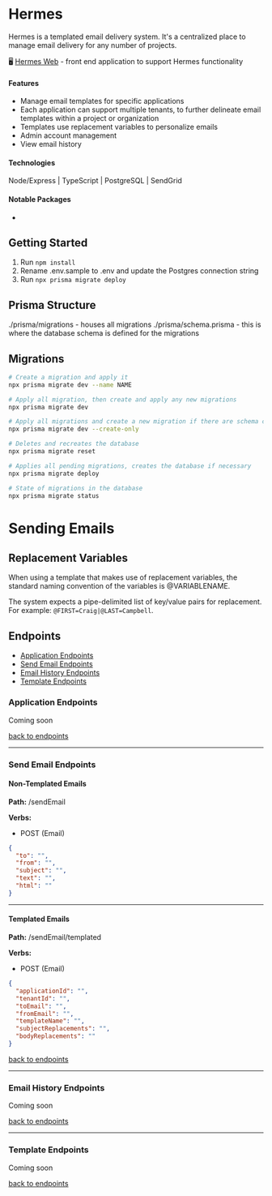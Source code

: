# Hermes

Hermes is a templated email delivery system. It's a centralized place to manage email delivery for any number of projects.

🖥 [Hermes Web](https://github.com/craigmcampbell/Hermes-Web) - front end application to support Hermes functionality

#### Features

- Manage email templates for specific applications
- Each application can support multiple tenants, to further delineate email templates within a project or organization
- Templates use replacement variables to personalize emails
- Admin account management
- View email history

#### Technologies

Node/Express | TypeScript | PostgreSQL | SendGrid

#### Notable Packages

-

## Getting Started

1. Run `npm install`
2. Rename .env.sample to .env and update the Postgres connection string
3. Run `npx prisma migrate deploy`

## Prisma Structure

./prisma/migrations - houses all migrations
./prisma/schema.prisma - this is where the database schema is defined for the migrations

## Migrations

```bash
# Create a migration and apply it
npx prisma migrate dev --name NAME

# Apply all migration, then create and apply any new migrations
npx prisma migrate dev

# Apply all migrations and create a new migration if there are schema changes, but do not apply it
npx prisma migrate dev --create-only

# Deletes and recreates the database
npx prisma migrate reset

# Applies all pending migrations, creates the database if necessary
npx prisma migrate deploy

# State of migrations in the database
npx prisma migrate status
```

# Sending Emails

## Replacement Variables

When using a template that makes use of replacement variables, the standard naming convention of the variables is @VARIABLENAME.

The system expects a pipe-delimited list of key/value pairs for replacement. For example:
`@FIRST=Craig|@LAST=Campbell`.

## Endpoints

- [Application Endpoints](#application-endpoints)
- [Send Email Endpoints](#send-email-endpoints)
- [Email History Endpoints](#email-history-endpoints)
- [Template Endpoints](#template-endpoints)

### Application Endpoints

Coming soon

[back to endpoints](#endpoints)

---

### Send Email Endpoints

#### Non-Templated Emails

**Path:** /sendEmail

**Verbs:**

- POST (Email)

```json
{
  "to": "",
  "from": "",
  "subject": "",
  "text": "",
  "html": ""
}
```

---

#### Templated Emails

**Path:** /sendEmail/templated

**Verbs:**

- POST (Email)

```json
{
  "applicationId": "",
  "tenantId": "",
  "toEmail": "",
  "fromEmail": "",
  "templateName": "",
  "subjectReplacements": "",
  "bodyReplacements": ""
}
```

[back to endpoints](#endpoints)

---

### Email History Endpoints

Coming soon

[back to endpoints](#endpoints)

---

### Template Endpoints

Coming soon

[back to endpoints](#endpoints)
